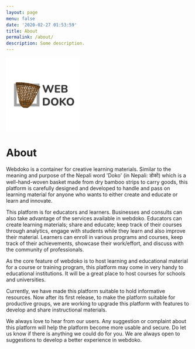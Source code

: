 ```yaml
---
layout: page
menu: false
date: '2020-02-27 01:53:59'
title: About
permalink: /about/
description: Some description.
---
```


<img class="img-rounded" src="/assets/img/uploads/profile.png" alt="Web Doko" width="200">

# About

Webdoko is a container for creative learning materials. Similar to the meaning and purpose of the Nepali word 'Doko' (in Nepali: डोको) which is a well-hand-woven basket made from dry bamboo strips to carry goods, this platform is carefully designed and developed to handle and pass on learning material for anyone who wants to either create and educate or learn and innovate.

This platform is for educators and learners. Businesses and consults can also take advantage of the services available in webdoko. Educators can create learning materials; share and educate; keep track of their courses through analytics, engage with students while they learn and also improve their material. Learners can enroll in various programs and courses, keep track of their achievements, showcase their work/effort, and discuss with the community of professionals.

As the core feature of webdoko is to host learning and educational material for a course or training program, this platform may come in very handy to educational institutions. It will be a great place to host courses for schools and universities.

Currently, we have made this platform suitable to hold informative resources. Now after its first release, to make the platform suitable for productive groups, we are working to upgrade this platform with features to develop and share instructional materials.

We always love to hear from our users. Any suggestion or complaint about this platform will help the platform become more usable and secure. Do let us know if there is anything we could do for you. We are always open to suggestions to develop a better experience in webdoko.
